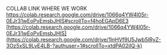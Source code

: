 COLLAB LINK WHERE WE WORK
https://colab.research.google.com/drive/1066q4YW4l05r-0EJr31wEoPvEmsbJHIS#scrollTo=f4hoEGApD6E3
[https://colab.research.google.com/drive/1066q4YW4l05r-0EJr31wEoPvEmsbJHIS](https://colab.research.google.com/drive/1lnHVf9U5Jwb5IRyZ-3Oz5xSL9LyE4LB-?authuser=1#scrollTo=xtdPA02iIQ-k)


